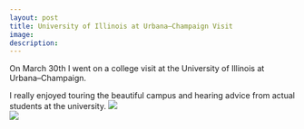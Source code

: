 ```yaml
---
layout: post
title: University of Illinois at Urbana–Champaign Visit
image: 
description:
---
```

On March 30th I went on a college visit at the University of Illinois at Urbana–Champaign.

<!-- split -->
I really enjoyed touring the beautiful campus and hearing advice from actual students at the university.
 <img class="img-responsive" style="max-width:300px" src= "{{ site.baseurl }}/img/blog/collegevisit1.jpg"/>
 <br>
  <img class="img-responsive" style="max-width:300px" src= "{{ site.baseurl }}/img/blog/collegevisit2.jpg"/>